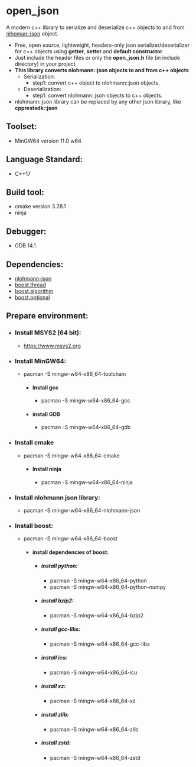 # open_json
A modern c++ library to serialize and deserialize c++ objects to and from <a href = "https://github.com/nlohmann/json"> nlhoman::json</a> object.
* Free, open source, lightweight, headers-only json serializer/deserializer for c++ objects using <b>getter</b>, <b>setter</b> and <b>default constructor</b>.
* Just include the header files or only the <b>open_json.h</b> file (in include directory) in your project
* <b>This library converts nlohmann::json objects to and from c++ objects</B>
  * Serialization:
    * step1: convert c++ object to nlohmann::json objects.
  * Deserialization:
    * step1: convert nlohmann::json objects to c++ objects.
* nlohmann::json library can be replaced by any other json library, like <b>cpprestsdk::json</b>

## Toolset:
* MinGW64 version 11.0 w64

## Language Standard:
* C++17

## Build tool:
* cmake version 3.28.1
* ninja

## Debugger:
* GDB 14.1

## Dependencies:
* <a href="https://github.com/nlohmann/json">nlohmann-json</a>
* <a href="https://github.com/boostorg/boost">boost.thread</a>
* <a href="https://github.com/boostorg/boost">boost.algorithm</a>
* <a href="https://github.com/boostorg/boost">boost.optional</a>

## Prepare environment:

* ### Install MSYS2 (64 bit):
  * https://www.msys2.org

* ### Install MinGW64:
  * pacman -S mingw-w64-x86_64-toolchain

    * #### Install gcc
      * pacman -S mingw-w64-x86_64-gcc
    
    * #### install GDB
      * pacman -S mingw-w64-x86_64-gdb

* ### Install cmake
  * pacman -S mingw-w64-x86_64-cmake

     * #### Install ninja
       * pacman -S mingw-w64-x86_64-ninja
   
* ### Install nlohmann json library:
  * pacman -S mingw-w64-x86_64-nlohmann-json

* ### Install boost:
  * pacman -S mingw-w64-x86_64-boost
    * #### install dependencies of boost:
      * ##### install python:
        * pacman -S mingw-w64-x86_64-python
        * pacman -S mingw-w64-x86_64-python-numpy
      * ##### install bzip2:
        * pacman -S mingw-w64-x86_64-bzip2
      * ##### install gcc-libs:
        * pacman -S mingw-w64-x86_64-gcc-libs
      * ##### install icu:
        * pacman -S mingw-w64-x86_64-icu
      * ##### install xz:
        * pacman -S mingw-w64-x86_64-xz
      * ##### install zlib:
        * pacman -S mingw-w64-x86_64-zlib
      * ##### install zstd:
        * pacman -S mingw-w64-x86_64-zstd
